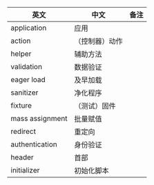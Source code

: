 | 英文 | 中文 | 备注 |
|------|-----|------|
| application | 应用 | |
| action | （控制器）动作 | |
| helper | 辅助方法 | |
| validation | 数据验证 | |
| eager load | 及早加载 | |
| sanitizer | 净化程序 | | 
| fixture | （测试）固件 | |
| mass assignment | 批量赋值 | |
| redirect | 重定向 | |
| authentication | 身份验证 | |
| header | 首部 | |
| initializer | 初始化脚本 | |
